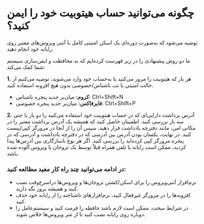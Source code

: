 # چگونه می‌توانید حساب هیتوبیت خود را ایمن کنید؟

توصیه می‌شود که به‌صورت دوره‌ای یک اسکن امنیتی کامل با آنتی ویروس‌های معتبر روی رایانه خود انجام دهید.

ما دو روش پیشنهادی را در زیر فهرست کرده‌ایم که به محافظت و ایمن‌سازی سیستم شما کمک می‌کند:

**1.**	هر بار که  هیتوبیت را مرور می‌کنید یا به‌حساب خود وارد می‌شوید، توصیه می‌کنیم از حالت امنیتی یا تب ناشناس/خصوصی بدون هیچ افزونه استفاده کنید.

-	**کروم:** میان‌بر جدید پنجره ناشناس: Ctrl+Shift+N
-	**فایرفاکس:** میان‌بر جدید پنجره خصوصی: Ctrl+Shift+P

**2.**	آدرس برداشت دارایی‌ای که در حساب هیتوبیت خود استفاده می‌کنید را دو بار یا حتی سه بار بررسی کنید. اطمینان حاصل کنید که همیشه یک آدرس برداشت معتبر را در مکانی امن، مانند دفترچه یادداشت قرار دهید، سپس آن را از آنجا در مرورگر کپی/پیست کنید. در نهایت، یکسان بودن آدرس بین آدرسی که در دفترچه یادداشت و آدرسی که در پنجره مرورگر کپی کرده‌اید را بررسی کنید.
اگر هر نوع ناسازگاری بین آدرس‌ها پیدا کردید، ممکن است رایانه یا تلفن همراه قبلاً توسط یک تروجان یا ویروس آلوده شده باشد.

### در ادامه می‌توانید چند راه کار مفید مطالعه کنید:

-	نرم‌افزار آنتی‌ویروس را برای اسکن/کشتن تروجان‌ها و ویروس‌ها دراسرع‌وقت نصب کنید و همیشه بروز نگه دارید.
-	افزونه‌ها را در مرورگر غیرفعال کنید، نرم‌افزارهای ناشناخته را از رایانه خود حذف کنید.
-	در شرایط سخت، ممکن است لازم باشد حافظه را فرمت کنید و سیستم‌عامل را دوباره روی رایانه نصب کنید تا از شر ویروس‌ها خلاص شوید.

